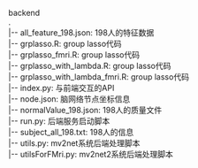 backend  
.  
|-- all_feature_198.json: 198人的特征数据  
|-- grplasso.R: group lasso代码  
|-- grplasso_fmri.R: group lasso代码  
|-- grplasso_with_lambda.R: group lasso代码  
|-- grplasso_with_lambda_fmri.R: group lasso代码  
|-- index.py: 与前端交互的API  
|-- node.json: 脑网络节点坐标信息  
|-- normalValue_198.json: 198人的质量文件  
|-- run.py: 后端服务启动脚本  
|-- subject_all_198.txt: 198人的信息  
|-- utils.py: mv2net系统后端处理脚本  
|-- utilsForFMri.py: mv2net2系统后端处理脚本  
